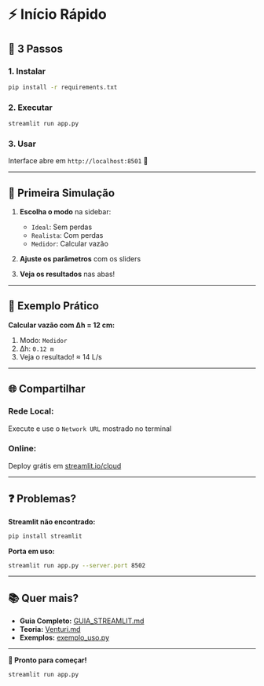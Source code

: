 # ⚡ Início Rápido

## 🚀 3 Passos

### 1. Instalar

```bash
pip install -r requirements.txt
```

### 2. Executar

```bash
streamlit run app.py
```

### 3. Usar

Interface abre em `http://localhost:8501` 🎉

---

## 📱 Primeira Simulação

1. **Escolha o modo** na sidebar:

   - `Ideal`: Sem perdas
   - `Realista`: Com perdas
   - `Medidor`: Calcular vazão

2. **Ajuste os parâmetros** com os sliders

3. **Veja os resultados** nas abas!

---

## 🎯 Exemplo Prático

**Calcular vazão com Δh = 12 cm:**

1. Modo: `Medidor`
2. Δh: `0.12 m`
3. Veja o resultado! ≈ 14 L/s

---

## 🌐 Compartilhar

### Rede Local:

Execute e use o `Network URL` mostrado no terminal

### Online:

Deploy grátis em [streamlit.io/cloud](https://streamlit.io/cloud)

---

## ❓ Problemas?

**Streamlit não encontrado:**

```bash
pip install streamlit
```

**Porta em uso:**

```bash
streamlit run app.py --server.port 8502
```

---

## 📚 Quer mais?

- **Guia Completo:** [GUIA_STREAMLIT.md](GUIA_STREAMLIT.md)
- **Teoria:** [Venturi.md](Venturi.md)
- **Exemplos:** [exemplo_uso.py](exemplo_uso.py)

---

**🎉 Pronto para começar!**

```bash
streamlit run app.py
```
